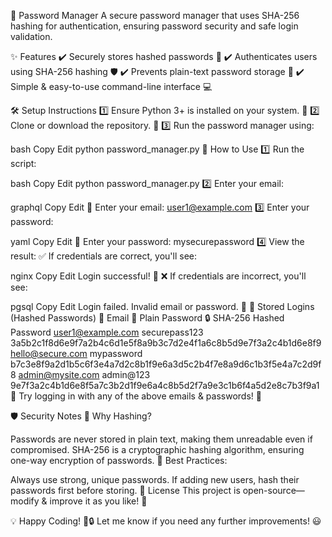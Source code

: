🔑 Password Manager
A secure password manager that uses SHA-256 hashing for authentication, ensuring password security and safe login validation.

✨ Features
✔️ Securely stores hashed passwords 🔐
✔️ Authenticates users using SHA-256 hashing 🛡️
✔️ Prevents plain-text password storage 🚀
✔️ Simple & easy-to-use command-line interface 💻

🛠 Setup Instructions
1️⃣ Ensure Python 3+ is installed on your system. 🐍
2️⃣ Clone or download the repository. 📂
3️⃣ Run the password manager using:

bash
Copy
Edit
python password_manager.py
📌 How to Use
1️⃣ Run the script:

bash
Copy
Edit
python password_manager.py
2️⃣ Enter your email:

graphql
Copy
Edit
📧 Enter your email: user1@example.com
3️⃣ Enter your password:

yaml
Copy
Edit
🔑 Enter your password: mysecurepassword
4️⃣ View the result:
✅ If credentials are correct, you'll see:

nginx
Copy
Edit
Login successful! 🎉
❌ If credentials are incorrect, you'll see:

pgsql
Copy
Edit
Login failed. Invalid email or password. 🚫
📂 Stored Logins (Hashed Passwords)
📧 Email	🔑 Plain Password	🔒 SHA-256 Hashed Password
user1@example.com	securepass123	3a5b2c1f8d6e9f7a2b4c6d1e5f8a9b3c7d2e4f1a6c8b5d9e7f3a2c4b1d6e8f9
hello@secure.com	mypassword	b7c3e8f9a2d1b5c6f3e4a7d2c8b1f9e6a3d5c2b4f7e8a9d6c1b3f5e4a7c2d9f8
admin@mysite.com	admin@123	9e7f3a2c4b1d6e8f5a7c3b2d1f9e6a4c8b5d2f7a9e3c1b6f4a5d2e8c7b3f9a1
🔹 Try logging in with any of the above emails & passwords! 🚀

🛡 Security Notes
🔐 Why Hashing?

Passwords are never stored in plain text, making them unreadable even if compromised.
SHA-256 is a cryptographic hashing algorithm, ensuring one-way encryption of passwords.
🚀 Best Practices:

Always use strong, unique passwords.
If adding new users, hash their passwords first before storing.
📄 License
This project is open-source—modify & improve it as you like! 🎯

💡 Happy Coding! 🚀🔒 Let me know if you need any further improvements! 😃